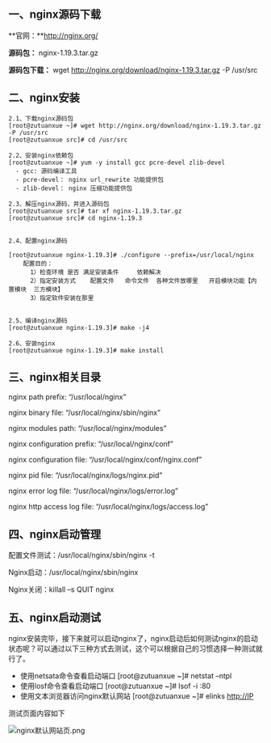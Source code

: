 ## 一、nginx源码下载

**官网：**http://nginx.org/

**源码包：** nginx-1.19.3.tar.gz

**源码包下载：** wget http://nginx.org/download/nginx-1.19.3.tar.gz -P /usr/src

## 二、nginx安装

```
2.1、下载nginx源码包
[root@zutuanxue ~]# wget http://nginx.org/download/nginx-1.19.3.tar.gz -P /usr/src
[root@zutuanxue src]# cd /usr/src

2.2、安装nginx依赖包
[root@zutuanxue ~]# yum -y install gcc pcre-devel zlib-devel
  - gcc: 源码编译工具 
  - pcre-devel： nginx url_rewrite 功能提供包 
  - zlib-devel： nginx 压缩功能提供包	

2.3、解压nginx源码，并进入源码包
[root@zutuanxue src]# tar xf nginx-1.19.3.tar.gz
[root@zutuanxue src]# cd nginx-1.19.3


2.4、配置nginx源码

[root@zutuanxue nginx-1.19.3]# ./configure --prefix=/usr/local/nginx
    配置目的：
      1）检查环境 是否 满足安装条件     依赖解决
      2）指定安装方式    配置文件   命令文件  各种文件放哪里   开启模块功能【内置模块  三方模块】
      3）指定软件安装在那里


2.5、编译nginx源码
[root@zutuanxue nginx-1.19.3]# make -j4

2.6、安装nginx
[root@zutuanxue nginx-1.19.3]# make install
```

## 三、nginx相关目录

nginx path prefix: “/usr/local/nginx”

nginx binary file: “/usr/local/nginx/sbin/nginx”

nginx modules path: “/usr/local/nginx/modules”

nginx configuration prefix: “/usr/local/nginx/conf”

nginx configuration file: “/usr/local/nginx/conf/nginx.conf”

nginx pid file: “/usr/local/nginx/logs/nginx.pid”

nginx error log file: “/usr/local/nginx/logs/error.log”

nginx http access log file: “/usr/local/nginx/logs/access.log”

## 四、nginx启动管理

配置文件测试：/usr/local/nginx/sbin/nginx -t

Nginx启动：/usr/local/nginx/sbin/nginx

Nginx关闭：killall –s QUIT nginx

## 五、nginx启动测试

nginx安装完毕，接下来就可以启动nginx了，nginx启动后如何测试nginx的启动状态呢？可以通过以下三种方式去测试，这个可以根据自己的习惯选择一种测试就行了。

- 使用netsata命令查看启动端口
	[root@zutuanxue ~]# netstat –ntpl
- 使用losf命令查看启动端口
	[root@zutuanxue ~]# lsof -i :80
- 使用文本浏览器访问nginx默认网站
	[root@zutuanxue ~]# elinks [http://IP](http://ip/)

测试页面内容如下

![nginx默认网站页.png](https://www.zutuanxue.com:8000/static/media/images/2020/10/19/1603105516493.png)